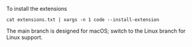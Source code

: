 To install the extensions

```cat extensions.txt | xargs -n 1 code --install-extension```

The main branch is designed for macOS; switch to the Linux branch for Linux support.